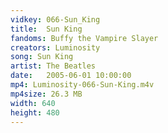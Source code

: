 ```yaml
---
vidkey: 066-Sun_King
title:  Sun King
fandoms: Buffy the Vampire Slayer
creators: Luminosity
song: Sun King
artist: The Beatles
date:   2005-06-01 10:00:00
mp4: Luminosity-066-Sun-King.m4v
mp4size: 26.3 MB
width: 640
height: 480
---
```



  